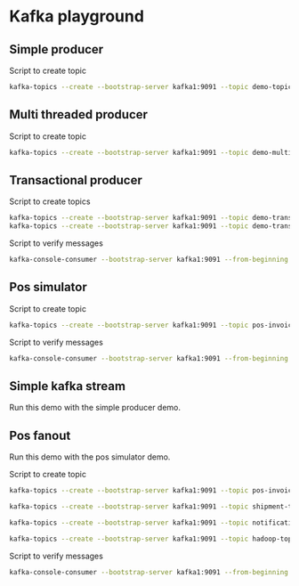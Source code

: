 # Kafka playground 

## Simple producer

Script to create topic

```sh
kafka-topics --create --bootstrap-server kafka1:9091 --topic demo-topic --partitions 5 --replication-factor 3
```

## Multi threaded producer 

Script to create topic

```sh
kafka-topics --create --bootstrap-server kafka1:9091 --topic demo-multi-threaded-topic --partitions 5 --replication-factor 3
```

## Transactional producer 

Script to create topics

```sh
kafka-topics --create --bootstrap-server kafka1:9091 --topic demo-transactional-topic-1 --partitions 5 --replication-factor 3 --config min.insync.replicas=2
kafka-topics --create --bootstrap-server kafka1:9091 --topic demo-transactional-topic-2 --partitions 5 --replication-factor 3 --config min.insync.replicas=2
```

Script to verify messages

```sh
kafka-console-consumer --bootstrap-server kafka1:9091 --from-beginning --whitelist "demo-transactional-topic-1|demo-transactional-topic-2"
```

## Pos simulator

Script to create topic

```sh
kafka-topics --create --bootstrap-server kafka1:9091 --topic pos-invoice-topic --partitions 5 --replication-factor 3 --config min.insync.replicas=2
```

Script to verify messages

```sh
kafka-console-consumer --bootstrap-server kafka1:9091 --from-beginning --whitelist "pos-invoice-topic"
```

## Simple kafka stream

Run this demo with the simple producer demo.

## Pos fanout

Run this demo with the pos simulator demo.

Script to create topic

```sh
kafka-topics --create --bootstrap-server kafka1:9091 --topic pos-invoice-topic --partitions 5 --replication-factor 3 --config min.insync.replicas=2

kafka-topics --create --bootstrap-server kafka1:9091 --topic shipment-topic --partitions 5 --replication-factor 3 --config min.insync.replicas=2

kafka-topics --create --bootstrap-server kafka1:9091 --topic notification-topic --partitions 5 --replication-factor 3 --config min.insync.replicas=2

kafka-topics --create --bootstrap-server kafka1:9091 --topic hadoop-topic --partitions 5 --replication-factor 3 --config min.insync.replicas=2
```

Script to verify messages

```sh
kafka-console-consumer --bootstrap-server kafka1:9091 --from-beginning --whitelist "shipment-topic"
```
